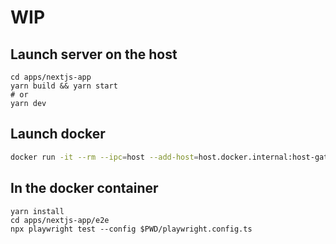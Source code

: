 # WIP

## Launch server on the host

```
cd apps/nextjs-app
yarn build && yarn start
# or
yarn dev
```

## Launch docker

```bash
docker run -it --rm --ipc=host --add-host=host.docker.internal:host-gateway -v $PWD:/app -w /app mcr.microsoft.com/playwright:v1.31.0-focal /bin/bash
```

## In the docker container

```
yarn install
cd apps/nextjs-app/e2e
npx playwright test --config $PWD/playwright.config.ts
```

